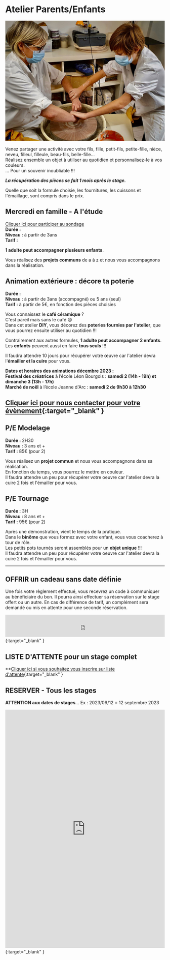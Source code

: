 # Atelier Parents/Enfants

<img src="/images/parents-enfants-tournage-stages-poterie-fansdeterre-ceramique-colombes-paris.jpeg" class="image-horiz">


Venez partager une activité avec votre fils, fille, petit-fils, petite-fille, nièce, neveu, filleul, filleule, beau-fils, belle-fille...   
Réalisez ensemble un objet à utiliser au quotidien et personnalisez-le à vos couleurs.   
... Pour un souvenir inoubliable !!!   


**_La récupération des pièces se fait 1 mois après le stage._**



Quelle que soit la formule choisie, les fournitures, les cuissons et l'émaillage, sont compris dans le prix.


## Mercredi en famille - A l'étude  
[Cliquer ici pour participer au sondage](https://forms.gle/adTVVqG97Q9a3cgP7)  
**Durée :**     
**Niveau :** à partir de 3ans  
**Tarif :**  
 
**1 adulte peut accompagner plusieurs enfants**.   

Vous réalisez des **projets communs** de a à z et nous vous accompagnons dans la réalisation.  

## Animation extérieure : décore ta poterie   
**Durée :**   
**Niveau :** à partir de 3ans (accompagné) ou 5 ans (seul)  
**Tarif :** à partir de 5€, en fonction des pièces choisies         

Vous connaissez le **café céramique** ?  
C'est pareil mais sans le café 😄  
Dans cet atelier **DIY**, vous décorez des **poteries fournies par l'atelier**, que vous pourrez ensuite utiliser au quotidien !!!  
  
Contrairement aux autres formules, **1 adulte peut accompagner 2 enfants**. Les **enfants** peuvent aussi en faire **tous seuls** !!!    

Il faudra attendre 10 jours pour récupérer votre œuvre car l'atelier devra l'**émailler et la cuire** pour vous.   

**Dates et horaires des animations décembre 2023 :**    
**Festival des créatrices** à l’école Léon Bourgois : **samedi 2 (14h - 19h) et dimanche 3 (13h - 17h)**    
**Marché de noêl** à l’école Jeanne d'Arc : **samedi 2 de 9h30 à 12h30**     

## [Cliquer ici pour nous contacter pour votre évènement](https://docs.google.com/forms/d/e/1FAIpQLScDnAGxa7UlusJ0sVcahW_FnYDXCc4BQsAE5W8vGXzb9_z4pg/viewform?entry.1318731939&entry.625861564&entry.1682638982&entry.1661862399&entry.635975601){:target="_blank" }  
 
  

## P/E Modelage  
**Durée :** 2H30  
**Niveau :** 3 ans et +  
**Tarif :** 85€ (pour 2)  
  
Vous réalisez un **projet commun** et nous vous accompagnons dans sa réalisation.  
En fonction du temps, vous pourrez le mettre en couleur.  
Il faudra attendre un peu pour récupérer votre oeuvre car l'atelier devra la cuire 2 fois et l'émailler pour vous.


## P/E Tournage  
**Durée :** 3H  
**Niveau :** 8 ans et +  
**Tarif :** 95€ (pour 2)  
  
Après une démonstration, vient le temps de la pratique.   
Dans le **binôme** que vous formez avec votre enfant, vous vous coacherez à tour de rôle.  
Les petits pots tournés seront assemblés pour un **objet unique** !!!  
Il faudra attendre un peu pour récupérer votre oeuvre car l'atelier devra la cuire 2 fois et l'émailler pour vous.    

---
## OFFRIR un cadeau sans date définie
Une fois votre règlement effectué, vous recevrez un code à communiquer au bénéficiaire du bon. Il pourra ainsi effectuer sa réservation sur le stage offert ou un autre. En cas de différence de tarif, un complément sera demandé ou mis en attente pour une seconde réservation.    
      
<iframe id="haWidget" allowtransparency="true" src="https://www.helloasso.com/associations/fans-de-terre/evenements/bon-cadeau-2023-2024/widget-bouton" style="width: 100%; height: 70px; border: none;"></iframe>{:target="_blank" }    

## LISTE D'ATTENTE pour un stage complet
**[Cliquer ici si vous souhaitez vous inscrire sur liste d'attente](https://docs.google.com/forms/d/e/1FAIpQLScDnAGxa7UlusJ0sVcahW_FnYDXCc4BQsAE5W8vGXzb9_z4pg/viewform?entry.1318731939&entry.625861564&entry.1682638982&entry.1661862399&entry.635975601){:target="_blank" }        

## RESERVER - Tous les stages  
**ATTENTION aux dates de stages**...   Ex :  2023/09/12  =  12 septembre 2023  
<iframe id="haWidget" allowtransparency="true" scrolling="auto" src="https://www.helloasso.com/associations/fans-de-terre/evenements/stages-parents-enfants-2023-2024/widget" style="width: 100%; height: 750px; border: none;"></iframe>{:target="_blank" }  


